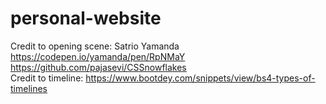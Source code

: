 # personal-website

Credit to opening scene: Satrio Yamanda https://codepen.io/yamanda/pen/RpNMaY <br/>
                         https://github.com/pajasevi/CSSnowflakes <br/>
Credit to timeline: https://www.bootdey.com/snippets/view/bs4-types-of-timelines <br/>
